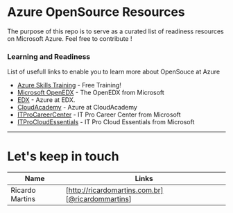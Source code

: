 # Azure OpenSource Resources
The purpose of this repo is to serve as a curated list of readiness resources on Microsoft Azure.
Feel free to contribute !

### Learning and Readiness
List of usefull links to enable you to learn more about OpenSouce at Azure

* [Azure Skills Training](https://www.microsoft.com/en-us/learning/azure-skills-training.aspx) - Free Training!
* [Microsoft OpenEDX](https://openedx.microsoft.com/) - The OpenEDX from Microsoft
* [EDX](https://www.edx.org/course?search_query=Azure) - Azure at EDX.
* [CloudAcademy](https://cloudacademy.com/library/?q=Azure) - Azure at CloudAcademy
* [ITProCareerCenter](https://www.itprocareercenter.com) - IT Pro Career Center from Microsoft
* [ITProCloudEssentials](https://www.itprocloudessentials.com) - IT Pro Cloud Essentials from Microsoft

---

# Let's keep in touch

| Name | Links |
| ------ | ------ |
| Ricardo Martins | [http://ricardomartins.com.br] [[@ricardommartins](http://twitter.com/ricardommartins)] |

